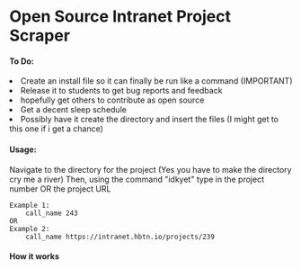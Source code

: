 <h1> Open Source Intranet Project Scraper </h1>


<h4> To Do: </h4>
	<li> Create an install file so it can finally be run like a command (IMPORTANT)</li>
	<li> Release it to students to get bug reports and feedback</li>
	<li> hopefully get others to contribute as open source</li>
	<li> Get a decent sleep schedule</li>
	<li> Possibly have it create the directory and insert the files (I might get to this one if i get a chance) </li>

<h4> Usage: </h4>
	Navigate to the directory for the project (Yes you have to make the directory cry me a river)
	Then, using the command "idkyet" type in the project number OR the project URL
	
	Example 1:
		call_name 243
	OR
	Example 2:
		call_name https://intranet.hbtn.io/projects/239


<h4> How it works </h4>

